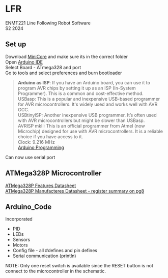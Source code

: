 # LFR
ENMT221 Line Following Robot Software  
S2 2024  

## Set up  
Download [MiniCore](https://github.com/MCUdude/MiniCore#how-to-install) and make sure its in the correct folder   
Open [Arduino IDE](https://www.arduino.cc/en/software)  
Select Board - ATmega328 and port  
Go to tools and select preferences and burn bootloader  
>**Arduino as ISP**: If you have an Arduino board, you can use it to program AVR chips by setting it up as an ISP (In-System Programmer). This is a common and cost-effective method.  
>USBasp: This is a popular and inexpensive USB-based programmer for AVR microcontrollers. It's widely used and works well with AVR GCC.  
>USBtinyISP: Another inexpensive USB programmer. It’s often used with AVR microcontrollers but might be slower than USBasp.  
>AVRISP mkII: This is an official programmer from Atmel (now Microchip) designed for use with AVR microcontrollers. It is a reliable choice if you have access to it.  
>Clock: 9.216 MHz  
>[Arduino Programming](https://docs.arduino.cc/programming/)  
 
Can now use serial port  
  
## ATMega328P Microcontroller
[ATMega328P Features Datasheet](https://components101.com/microcontrollers/atmega328p-pinout-features-datasheet)  
[ATMega328P Manufacteres Datasheet - register summary on pg8](https://www.jameco.com/Jameco/Products/ProdDS/2139111.pdf) 

## Arduino_Code
Incorporated  
- PID   
- LEDs  
- Sensors  
- Motors  
- Config file - all #defines and pin defines
- Serial communication (println)  
  
NOTE: Only one reset switch is available since the RESET button is not connect to the microcontroller in the schematic.  
 
